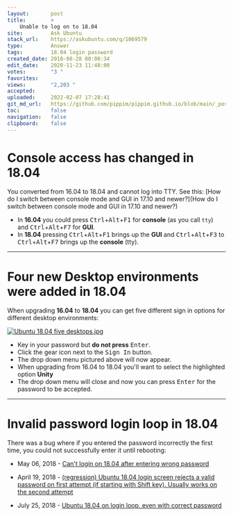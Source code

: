 ```yaml
---
layout:       post
title:        >
    Unable to log on to 18.04
site:         Ask Ubuntu
stack_url:    https://askubuntu.com/q/1069579
type:         Answer
tags:         18.04 login password
created_date: 2018-08-28 00:08:34
edit_date:    2020-11-23 11:48:00
votes:        "3 "
favorites:    
views:        "2,203 "
accepted:     
uploaded:     2022-02-07 17:28:41
git_md_url:   https://github.com/pippim/pippim.github.io/blob/main/_posts/2018/2018-08-28-Unable-to-log-on-to-18.04.md
toc:          false
navigation:   false
clipboard:    false
---
```


# Console access has changed in 18.04

You converted from 16.04 to 18.04 and cannot log into TTY. See this: [How do I switch between console mode and GUI in 17.10 and newer?](How do I switch between console mode and GUI in 17.10 and newer?)

- In **16.04** you could press <kbd>Ctrl</kbd>+<kbd>Alt</kbd>+<kbd>F1</kbd> for **console** (as you call `tty`) and <kbd>Ctrl</kbd>+<kbd>Alt</kbd>+<kbd>F7</kbd> for **GUI**.
- In **18.04** pressing <kbd>Ctrl</kbd>+<kbd>Alt</kbd>+<kbd>F1</kbd> brings up the **GUI** and <kbd>Ctrl</kbd>+<kbd>Alt</kbd>+<kbd>F3</kbd> to <kbd>Ctrl</kbd>+<kbd>Alt</kbd>+<kbd>F7</kbd> brings up the **console** (tty).


----------

# Four new Desktop environments were added in 18.04

When upgrading **16.04** to **18.04** you can get five different sign in options for different desktop environments:

[![Ubuntu 18.04 five desktops.jpg][1]][1]

- Key in your password but **do not press** <kbd>Enter</kbd>.
- Click the gear icon next to the <kbd>Sign In</kbd> button.
- The drop down menu pictured above will now appear.
- When upgrading from 16.04 to 18.04 you'll want to select the highlighted option **Unity**
- The drop down menu will close and now you can press <kbd>Enter</kbd> for the password to be accepted.


----------

# Invalid password login loop in 18.04

There was a bug where if you entered the password incorrectly the first time, you could not successfully enter it until rebooting:

- May 06, 2018 - [Can't login on 18.04 after entering wrong password][2]
- April 19, 2018 - [(regression) Ubuntu 18.04 login screen rejects a valid password on first attempt (if starting with Shift key). Usually works on the second attempt][3]
- July 25, 2018 - [Ubuntu 18.04 on login loop, even with correct password][4]


  [1]: https://i.stack.imgur.com/EG0an.jpg
  [2]: https://bugs.launchpad.net/ubuntu/+source/gdm3/+bug/1769416
  [3]: https://bugs.launchpad.net/ubuntu/+source/gnome-shell/+bug/1765261
  [4]: https://askubuntu.com/questions/1059458/ubuntu-18-04-on-login-loop-even-with-correct-password

